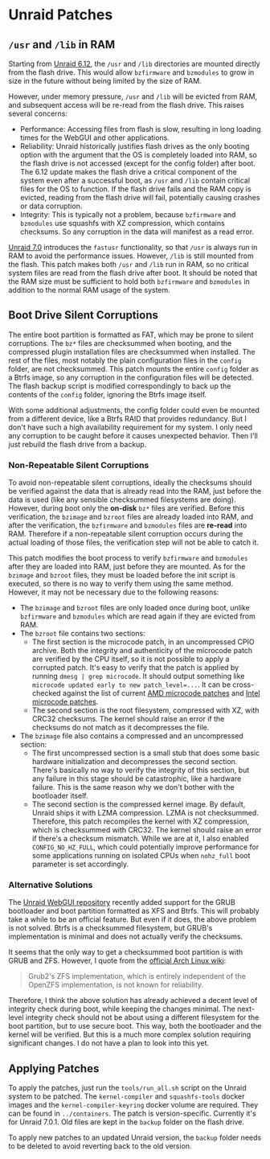 # Unraid Patches

## `/usr` and `/lib` in RAM

Starting from [Unraid 6.12](https://docs.unraid.net/unraid-os/release-notes/6.12.0/#release-bz-file-differences), the `/usr` and `/lib` directories are mounted directly from the flash drive. This would allow `bzfirmware` and `bzmodules` to grow in size in the future without being limited by the size of RAM. 

However, under memory pressure, `/usr` and `/lib` will be evicted from RAM, and subsequent access will be re-read from the flash drive. This raises several concerns:

- Performance: Accessing files from flash is slow, resulting in long loading times for the WebGUI and other applications.
- Reliability: Unraid historically justifies flash drives as the only booting option with the argument that the OS is completely loaded into RAM, so the flash drive is not accessed (except for the config folder) after boot. The 6.12 update makes the flash drive a critical component of the system even after a successful boot, as `/usr` and `/lib` contain critical files for the OS to function. If the flash drive fails and the RAM copy is evicted, reading from the flash drive will fail, potentially causing crashes or data corruption.
- Integrity: This is typically not a problem, because `bzfirmware` and `bzmodules` use squashfs with XZ compression, which contains checksums. So any corruption in the data will manifest as a read error.

[Unraid 7.0](https://docs.unraid.net/unraid-os/release-notes/7.0.0/#excessive-flash-drive-activity-slows-the-system-down) introduces the `fastusr` functionality, so that `/usr` is always run in RAM to avoid the performance issues. However, `/lib` is still mounted from the flash. This patch makes both `/usr` and `/lib` run in RAM, so no critical system files are read from the flash drive after boot. It should be noted that the RAM size must be sufficient to hold both `bzfirmware` and `bzmodules` in addition to the normal RAM usage of the system.

## Boot Drive Silent Corruptions

The entire boot partition is formatted as FAT, which may be prone to silent corruptions. The `bz*` files are checksummed when booting, and the compressed plugin installation files are checksummed when installed. The rest of the files, most notably the plain configuration files in the `config` folder, are not checksummed. This patch mounts the entire `config` folder as a Btrfs image, so any corruption in the configuration files will be detected. The flash backup script is modified correspondingly to back up the contents of the `config` folder, ignoring the Btrfs image itself.

With some additional adjustments, the config folder could even be mounted from a different device, like a Btrfs RAID that provides redundancy. But I don't have such a high availability requirement for my system. I only need any corruption to be caught before it causes unexpected behavior. Then I'll just rebuild the flash drive from a backup.

### Non-Repeatable Silent Corruptions

To avoid non-repeatable silent corruptions, ideally the checksums should be verified against the data that is already read into the RAM, just before the data is used (like any sensible checksummed filesystems are doing). However, during boot only the **on-disk** `bz*` files are verified. Before this verification, the `bzimage` and `bzroot` files are already loaded into RAM, and after the verification, the `bzfirmware` and `bzmodules` files are **re-read** into RAM. Therefore if a non-repeatable silent corruption occurs during the actual loading of those files, the verification step will not be able to catch it.

This patch modifies the boot process to verify `bzfirmware` and `bzmodules` after they are loaded into RAM, just before they are mounted. As for the `bzimage` and `bzroot` files, they must be loaded before the init script is executed, so there is no way to verify them using the same method. However, it may not be necessary due to the following reasons:

- The `bzimage` and `bzroot` files are only loaded once during boot, unlike `bzfirmware` and `bzmodules` which are read again if they are evicted from RAM.
- The `bzroot` file contains two sections:
  - The first section is the microcode patch, in an uncompressed CPIO archive. Both the integrity and authenticity of the microcode patch are verified by the CPU itself, so it is not possible to apply a corrupted patch. It's easy to verify that the patch is applied by running `dmesg | grep microcode`. It should output something like `microcode updated early to new patch_level=...`. It can be cross-checked against the list of current [AMD microcode patches](https://git.kernel.org/pub/scm/linux/kernel/git/firmware/linux-firmware.git/tree/amd-ucode/README) and [Intel microcode patches](https://www.intel.com/content/www/us/en/developer/topic-technology/software-security-guidance/processors-affected-consolidated-product-cpu-model.html).
  - The second section is the root filesystem, compressed with XZ, with CRC32 checksums. The kernel should raise an error if the checksums do not match as it decompresses the file.
- The `bzimage` file also contains a compressed and an uncompressed section:
  - The first uncompressed section is a small stub that does some basic hardware initialization and decompresses the second section. There's basically no way to verify the integrity of this section, but any failure in this stage should be catastrophic, like a hardware failure. This is the same reason why we don't bother with the bootloader itself.
  - The second section is the compressed kernel image. By default, Unraid ships it with LZMA compression. LZMA is not checksummed. Therefore, this patch recompiles the kernel with XZ compression, which is checksummed with CRC32. The kernel should raise an error if there's a checksum mismatch. While we are at it, I also enabled `CONFIG_NO_HZ_FULL`, which could potentially improve performance for some applications running on isolated CPUs when `nohz_full` boot parameter is set accordingly.

### Alternative Solutions

The [Unraid WebGUI repository](https://github.com/unraid/webgui) recently added support for the GRUB bootloader and boot partition formatted as XFS and Btrfs. This will probably take a while to be an official feature. But even if it does, the above problem is not solved. Btrfs is a checksummed filesystem, but GRUB's implementation is minimal and does not actually verify the checksums.

It seems that the only way to get a checksummed boot partition is with GRUB and ZFS. However, I quote from the [official Arch Linux wiki](https://wiki.archlinux.org/title/Install_Arch_Linux_on_ZFS): 

> Grub2's ZFS implementation, which is entirely independent of the OpenZFS implementation, is not known for reliability.

Therefore, I think the above solution has already achieved a decent level of integrity check during boot, while keeping the changes minimal. The next-level integrity check should not be about using a different filesystem for the boot partition, but to use secure boot. This way, both the bootloader and the kernel will be verified. But this is a much more complex solution requiring significant changes. I do not have a plan to look into this yet.

## Applying Patches

To apply the patches, just run the `tools/run_all.sh` script on the Unraid system to be patched. The `kernel-compiler` and `squashfs-tools` docker images and the `kernel-compiler-keyring` docker volume are required. They can be found in `../containers`. The patch is version-specific. Currently it's for Unraid 7.0.1. Old files are kept in the `backup` folder on the flash drive.

To apply new patches to an updated Unraid version, the `backup` folder needs to be deleted to avoid reverting back to the old version.